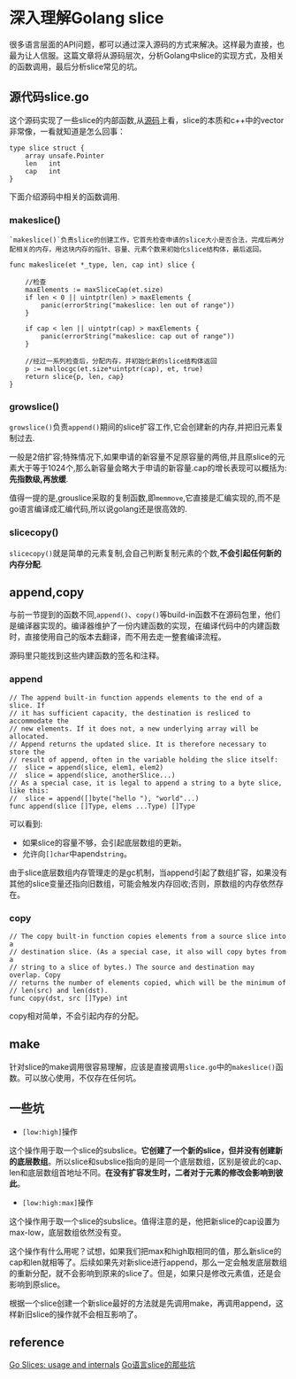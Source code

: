 深入理解Golang slice
===

很多语言层面的API问题，都可以通过深入源码的方式来解决。这样最为直接，也最为让人信服。这篇文章将从源码层次，分析Golang中slice的实现方式，及相关的函数调用，最后分析slice常见的坑。

## 源代码slice.go

这个源码实现了一些slice的内部函数,从[源码]()上看，slice的本质和c++中的vector非常像，一看就知道是怎么回事：

```golang
type slice struct {
	array unsafe.Pointer
	len   int
	cap   int
}
```

下面介绍源码中相关的函数调用.

### makeslice()

    `makeslice()`负责slice的创建工作，它首先检查申请的slice大小是否合法，完成后再分配相关的内存，用这块内存的指针、容量、元素个数来初始化slice结构体，最后返回。

```golang
func makeslice(et *_type, len, cap int) slice {

    //检查
	maxElements := maxSliceCap(et.size)
	if len < 0 || uintptr(len) > maxElements {
		panic(errorString("makeslice: len out of range"))
	}

	if cap < len || uintptr(cap) > maxElements {
		panic(errorString("makeslice: cap out of range"))
	}

	//经过一系列检查后，分配内存，并初始化新的slice结构体返回
	p := mallocgc(et.size*uintptr(cap), et, true)
	return slice{p, len, cap}
}
```

### growslice()

`growslice()`负责`append()`期间的slice扩容工作,它会创建新的内存,并把旧元素复制过去.

一般是2倍扩容;特殊情况下,如果申请的新容量不足原容量的两倍,并且原slice的元素大于等于1024个,那么新容量会略大于申请的新容量.cap的增长表现可以概括为:**先指数级,再放缓**.

值得一提的是,grouslice采取的复制函数,即`memmove`,它直接是汇编实现的,而不是go语言编译成汇编代码,所以说golang还是很高效的.

### slicecopy()

`slicecopy()`就是简单的元素复制,会自己判断复制元素的个数,**不会引起任何新的内存分配**.


## append,copy

与前一节提到的函数不同,`append()`、`copy()`等build-in函数不在源码包里，他们是编译器实现的。编译器维护了一份内建函数的实现，在编译代码中的内建函数时，直接使用自己的版本去翻译，而不用去走一整套编译流程。

源码里只能找到这些内建函数的签名和注释。

### append

```golang
// The append built-in function appends elements to the end of a slice. If
// it has sufficient capacity, the destination is resliced to accommodate the
// new elements. If it does not, a new underlying array will be allocated.
// Append returns the updated slice. It is therefore necessary to store the
// result of append, often in the variable holding the slice itself:
//	slice = append(slice, elem1, elem2)
//	slice = append(slice, anotherSlice...)
// As a special case, it is legal to append a string to a byte slice, like this:
//	slice = append([]byte("hello "), "world"...)
func append(slice []Type, elems ...Type) []Type
```

可以看到:
* 如果slice的容量不够，会引起底层数组的更新。
* 允许向`[]char`中apend`string`。


由于slice底层数组内存管理走的是gc机制，当append引起了数组扩容，如果没有其他的slice变量还指向旧数组，可能会触发内存回收;否则，原数组的内存依然存在。


### copy

```golang
// The copy built-in function copies elements from a source slice into a
// destination slice. (As a special case, it also will copy bytes from a
// string to a slice of bytes.) The source and destination may overlap. Copy
// returns the number of elements copied, which will be the minimum of
// len(src) and len(dst).
func copy(dst, src []Type) int
```

copy相对简单，不会引起内存的分配。


## make

针对slice的make调用很容易理解，应该是直接调用`slice.go`中的`makeslice()`函数。可以放心使用，不仅存在任何坑。

## 一些坑

* `[low:high]`操作

这个操作用于取一个slice的subslice。**它创建了一个新的slice，但并没有创建新的底层数组**。所以slice和subslice指向的是同一个底层数组，区别是彼此的cap、len和底层数组首地址不同。**在没有扩容发生时，二者对于元素的修改会影响到彼此**。

* `[low:high:max]`操作

这个操作用于取一个slice的subslice。值得注意的是，他把新slice的cap设置为max-low，底层数组依然没有变。

这个操作有什么用呢？试想，如果我们把max和high取相同的值，那么新slice的cap和len就相等了。后续如果先对新slice进行append，那么一定会触发底层数组的重新分配，就不会影响到原来的slice了。但是，如果只是修改元素值，还是会影响到原slice。

根据一个slice创建一个新slice最好的方法就是先调用make，再调用append，这样新旧slice的操作就不会相互影响了。


## reference

[Go Slices: usage and internals](https://blog.golang.org/go-slices-usage-and-internals)
[Go语言slice的那些坑](https://blog.csdn.net/zhanchenxing/article/details/50157583)